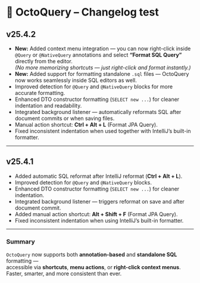 # 🧩 OctoQuery – Changelog test

## v25.4.2 

- **New:** Added context menu integration — you can now right-click inside `@Query` or `@NativeQuery` annotations and select **“Format SQL Query”** directly from the editor.  
  _(No more memorizing shortcuts — just right-click and format instantly.)_
- **New:** Added support for formatting standalone `.sql` files — OctoQuery now works seamlessly inside SQL editors as well.
- Improved detection for `@Query` and `@NativeQuery` blocks for more accurate formatting.
- Enhanced DTO constructor formatting (`SELECT new ...`) for cleaner indentation and readability.
- Integrated background listener — automatically reformats SQL after document commits or when saving files.
- Manual action shortcut: **Ctrl + Alt + L** (Format JPA Query).
- Fixed inconsistent indentation when used together with IntelliJ’s built-in formatter.

---

## v25.4.1 

- Added automatic SQL reformat after IntelliJ reformat (**Ctrl + Alt + L**).
- Improved detection for `@Query` and `@NativeQuery` blocks.
- Enhanced DTO constructor formatting (`SELECT new ...`) for cleaner indentation.
- Integrated background listener — triggers reformat on save and after document commit.
- Added manual action shortcut: **Alt + Shift + F** (Format JPA Query).
- Fixed inconsistent indentation when using IntelliJ’s built-in formatter.

---

### Summary
`OctoQuery` now supports both **annotation-based** and **standalone SQL** formatting —  
accessible via **shortcuts**, **menu actions**, or **right-click context menus**.  
Faster, smarter, and more consistent than ever.
